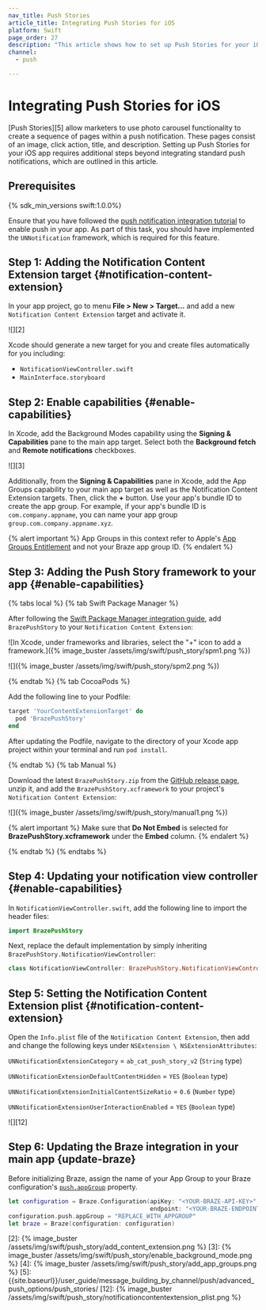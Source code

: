 ```yaml
---
nav_title: Push Stories
article_title: Integrating Push Stories for iOS
platform: Swift
page_order: 27
description: "This article shows how to set up Push Stories for your iOS application."
channel:
  - push

---
```


# Integrating Push Stories for iOS

[Push Stories][5] allow marketers to use photo carousel functionality to create a sequence of pages within a push notification. These pages consist of an image, click action, title, and description. Setting up Push Stories for your iOS app requires additional steps beyond integrating standard push notifications, which are outlined in this article.

## Prerequisites
{% sdk_min_versions swift:1.0.0%}

Ensure that you have followed the [push notification integration tutorial][1] to enable push in your app. As part of this task, you should have implemented the `UNNotification` framework, which is required for this feature.

## Step 1: Adding the Notification Content Extension target {#notification-content-extension}

In your app project, go to menu **File > New > Target...** and add a new `Notification Content Extension` target and activate it.

![][2]

Xcode should generate a new target for you and create files automatically for you including:

- `NotificationViewController.swift`
- `MainInterface.storyboard`

## Step 2: Enable capabilities {#enable-capabilities}

In Xcode, add the Background Modes capability using the **Signing & Capabilities** pane to the main app target. Select both the **Background fetch** and **Remote notifications** checkboxes.

![][3]

Additionally, from the **Signing & Capabilities** pane in Xcode, add the App Groups capability to your main app target as well as the Notification Content Extension targets. Then, click the **+** button. Use your app's bundle ID to create the app group. For example, if your app's bundle ID is `com.company.appname`, you can name your app group `group.com.company.appname.xyz`.

{% alert important %}
App Groups in this context refer to Apple's [App Groups Entitlement](https://developer.apple.com/documentation/bundleresources/entitlements/com_apple_security_application-groups) and not your Braze app group ID.
{% endalert %}

## Step 3: Adding the Push Story framework to your app {#enable-capabilities}

{% tabs local %}
{% tab Swift Package Manager %}

After following the [Swift Package Manager integration guide]({{site.baseurl}}/developer_guide/platform_integration_guides/swift/initial_sdk_setup/installation_methods/swift_package_manager/), add `BrazePushStory` to your `Notification Content Extension`:

![In Xcode, under frameworks and libraries, select the "+" icon to add a framework.]({% image_buster /assets/img/swift/push_story/spm1.png %})

![]({% image_buster /assets/img/swift/push_story/spm2.png %})

{% endtab %}
{% tab CocoaPods %}

Add the following line to your Podfile:

```ruby
target 'YourContentExtensionTarget' do
  pod 'BrazePushStory'
end
```

After updating the Podfile, navigate to the directory of your Xcode app project within your terminal and run `pod install`.

{% endtab %}
{% tab Manual %}

Download the latest `BrazePushStory.zip` from the [GitHub release page](https://github.com/braze-inc/braze-swift-sdk/releases), unzip it, and add the `BrazePushStory.xcframework` to your project's `Notification Content Extension`:

![]({% image_buster /assets/img/swift/push_story/manual1.png %})

{% alert important %}
Make sure that **Do Not Embed** is selected for **BrazePushStory.xcframework** under the **Embed** column.
{% endalert %}

{% endtab %}
{% endtabs %}

## Step 4: Updating your notification view controller {#enable-capabilities}

In `NotificationViewController.swift`, add the following line to import the header files:

```swift
import BrazePushStory
```

Next, replace the default implementation by simply inheriting `BrazePushStory.NotificationViewController`:

```swift
class NotificationViewController: BrazePushStory.NotificationViewController {}
```

## Step 5: Setting the Notification Content Extension plist {#notification-content-extension}

Open the `Info.plist` file of the `Notification Content Extension`, then add and change the following keys under `NSExtension \ NSExtensionAttributes`:

`UNNotificationExtensionCategory` = `ab_cat_push_story_v2` (`String` type)

`UNNotificationExtensionDefaultContentHidden` = `YES` (`Boolean` type)

`UNNotificationExtensionInitialContentSizeRatio` = `0.6` (`Number` type)

`UNNotificationExtensionUserInteractionEnabled` = `YES` (`Boolean` type)

![][12]

## Step 6: Updating the Braze integration in your main app {update-braze}

Before initializing Braze, assign the name of your App Group to your Braze configuration's [`push.appGroup`](https://braze-inc.github.io/braze-swift-sdk/documentation/brazekit/braze/configuration-swift.class/push-swift.class/appgroup) property.

```swift
let configuration = Braze.Configuration(apiKey: "<YOUR-BRAZE-API-KEY>",
                                        endpoint: "<YOUR-BRAZE-ENDPOINT>")
configuration.push.appGroup = "REPLACE_WITH_APPGROUP"
let braze = Braze(configuration: configuration)
```

[1]: {{site.baseurl}}/developer_guide/platform_integration_guides/swift/push_notifications/integration/
[2]: {% image_buster /assets/img/swift/push_story/add_content_extension.png %}
[3]: {% image_buster /assets/img/swift/push_story/enable_background_mode.png %}
[4]: {% image_buster /assets/img/swift/push_story/add_app_groups.png %}
[5]: {{site.baseurl}}/user_guide/message_building_by_channel/push/advanced_push_options/push_stories/
[12]: {% image_buster /assets/img/swift/push_story/notificationcontentextension_plist.png %}